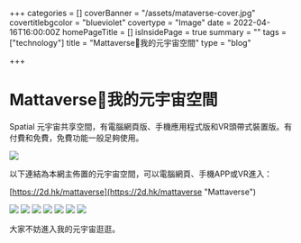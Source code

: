 +++
categories = []
coverBanner = "/assets/mataverse-cover.jpg"
covertitlebgcolor = "blueviolet"
covertype = "Image"
date = 2022-04-16T16:00:00Z
homePageTitle = []
isInsidePage = true
summary = ""
tags = ["technology"]
title = "Mattaverse🌌我的元宇宙空間"
type = "blog"

+++
# Mattaverse🌌我的元宇宙空間

Spatial 元宇宙共享空間，有電腦網頁版、手機應用程式版和VR頭帶式裝置版。有付費和免費，免費功能一般足夠使用。

![](/assets/snipaste_2022-04-17_15-10-01.jpg)

以下連結為本網主佈置的元宇宙空間，可以電腦網頁、手機APP或VR進入：

[https://2d.hk/mattaverse](https://2d.hk/mattaverse "Mattaverse")

![](/assets/snipaste_2022-05-17_19-28-39.png)
![](/assets/snipaste_2022-05-17_19-22-46.png)
![](/assets/snipaste_2022-05-17_19-23-26.png)
![](/assets/snipaste_2022-05-17_19-24-21.png)
![](/assets/snipaste_2022-05-17_19-25-49.png)
![](/assets/snipaste_2022-05-17_19-24-58.png)
![](/assets/snipaste_2022-05-17_19-22-07.png)

大家不妨進入我的元宇宙逛逛。